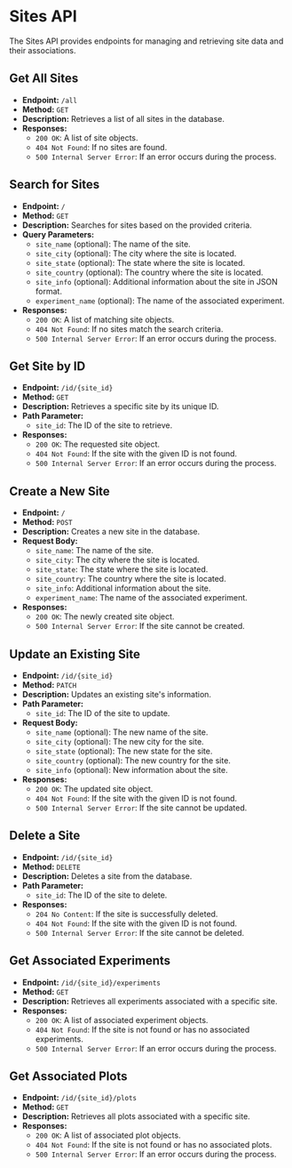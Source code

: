 # Sites API

The Sites API provides endpoints for managing and retrieving site data and their associations.

## Get All Sites

- **Endpoint:** `/all`
- **Method:** `GET`
- **Description:** Retrieves a list of all sites in the database.
- **Responses:**
  - `200 OK`: A list of site objects.
  - `404 Not Found`: If no sites are found.
  - `500 Internal Server Error`: If an error occurs during the process.

## Search for Sites

- **Endpoint:** `/`
- **Method:** `GET`
- **Description:** Searches for sites based on the provided criteria.
- **Query Parameters:**
  - `site_name` (optional): The name of the site.
  - `site_city` (optional): The city where the site is located.
  - `site_state` (optional): The state where the site is located.
  - `site_country` (optional): The country where the site is located.
  - `site_info` (optional): Additional information about the site in JSON format.
  - `experiment_name` (optional): The name of the associated experiment.
- **Responses:**
  - `200 OK`: A list of matching site objects.
  - `404 Not Found`: If no sites match the search criteria.
  - `500 Internal Server Error`: If an error occurs during the process.

## Get Site by ID

- **Endpoint:** `/id/{site_id}`
- **Method:** `GET`
- **Description:** Retrieves a specific site by its unique ID.
- **Path Parameter:**
  - `site_id`: The ID of the site to retrieve.
- **Responses:**
  - `200 OK`: The requested site object.
  - `404 Not Found`: If the site with the given ID is not found.
  - `500 Internal Server Error`: If an error occurs during the process.

## Create a New Site

- **Endpoint:** `/`
- **Method:** `POST`
- **Description:** Creates a new site in the database.
- **Request Body:**
  - `site_name`: The name of the site.
  - `site_city`: The city where the site is located.
  - `site_state`: The state where the site is located.
  - `site_country`: The country where the site is located.
  - `site_info`: Additional information about the site.
  - `experiment_name`: The name of the associated experiment.
- **Responses:**
  - `200 OK`: The newly created site object.
  - `500 Internal Server Error`: If the site cannot be created.

## Update an Existing Site

- **Endpoint:** `/id/{site_id}`
- **Method:** `PATCH`
- **Description:** Updates an existing site's information.
- **Path Parameter:**
  - `site_id`: The ID of the site to update.
- **Request Body:**
  - `site_name` (optional): The new name of the site.
  - `site_city` (optional): The new city for the site.
  - `site_state` (optional): The new state for the site.
  - `site_country` (optional): The new country for the site.
  - `site_info` (optional): New information about the site.
- **Responses:**
  - `200 OK`: The updated site object.
  - `404 Not Found`: If the site with the given ID is not found.
  - `500 Internal Server Error`: If the site cannot be updated.

## Delete a Site

- **Endpoint:** `/id/{site_id}`
- **Method:** `DELETE`
- **Description:** Deletes a site from the database.
- **Path Parameter:**
  - `site_id`: The ID of the site to delete.
- **Responses:**
  - `204 No Content`: If the site is successfully deleted.
  - `404 Not Found`: If the site with the given ID is not found.
  - `500 Internal Server Error`: If the site cannot be deleted.

## Get Associated Experiments

- **Endpoint:** `/id/{site_id}/experiments`
- **Method:** `GET`
- **Description:** Retrieves all experiments associated with a specific site.
- **Responses:**
  - `200 OK`: A list of associated experiment objects.
  - `404 Not Found`: If the site is not found or has no associated experiments.
  - `500 Internal Server Error`: If an error occurs during the process.

## Get Associated Plots

- **Endpoint:** `/id/{site_id}/plots`
- **Method:** `GET`
- **Description:** Retrieves all plots associated with a specific site.
- **Responses:**
  - `200 OK`: A list of associated plot objects.
  - `404 Not Found`: If the site is not found or has no associated plots.
  - `500 Internal Server Error`: If an error occurs during the process.
